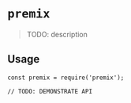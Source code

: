 # `premix`

> TODO: description

## Usage

```
const premix = require('premix');

// TODO: DEMONSTRATE API
```
